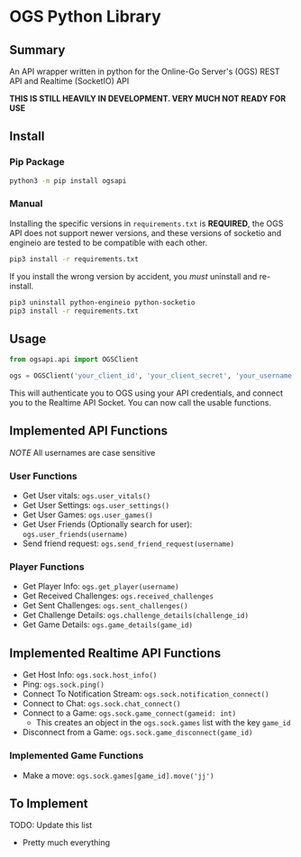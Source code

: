 # OGS Python Library

## Summary

An API wrapper written in python for the Online-Go Server's (OGS) REST API and Realtime (SocketIO) API

**THIS IS STILL HEAVILY IN DEVELOPMENT. VERY MUCH NOT READY FOR USE**

## Install

### Pip Package

```bash
python3 -m pip install ogsapi
```

### Manual
Installing the specific versions in `requirements.txt` is **REQUIRED**, the OGS API does not support newer versions, and these versions of socketio and engineio are tested to be compatible with each other.

```bash
pip3 install -r requirements.txt
```

If you install the wrong version by accident, you *must* uninstall and re-install.

```bash
pip3 uninstall python-engineio python-socketio
pip3 install -r requirements.txt
```
## Usage

```python
from ogsapi.api import OGSClient

ogs = OGSClient('your_client_id', 'your_client_secret', 'your_username', 'your_password')
```
This will authenticate you to OGS using your API credentials, and connect you to the Realtime API Socket. You can now call the usable functions.

## Implemented API Functions
*NOTE* All usernames are case sensitive
### User Functions

- Get User vitals: `ogs.user_vitals()`
- Get User Settings: `ogs.user_settings()`
- Get User Games: `ogs.user_games()`
- Get User Friends (Optionally search for user): `ogs.user_friends(username)`
- Send friend request: `ogs.send_friend_request(username)`

### Player Functions

- Get Player Info: `ogs.get_player(username)`
- Get Received Challenges: `ogs.received_challenges`
- Get Sent Challenges: `ogs.sent_challenges()`
- Get Challenge Details: `ogs.challenge_details(challenge_id)`
- Get Game Details: `ogs.game_details(game_id)`

## Implemented Realtime API Functions

- Get Host Info: `ogs.sock.host_info()`
- Ping: `ogs.sock.ping()`
- Connect To Notification Stream: `ogs.sock.notification_connect()`
- Connect to Chat: `ogs.sock.chat_connect()`
- Connect to a Game: `ogs.sock.game_connect(gameid: int)`
  - This creates an object in the `ogs.sock.games` list with the key `game_id`
- Disconnect from a Game: `ogs.sock.game_disconnect(game_id)`

### Implemented Game Functions

- Make a move: `ogs.sock.games[game_id].move('jj')`


## To Implement
TODO: Update this list

- Pretty much everything